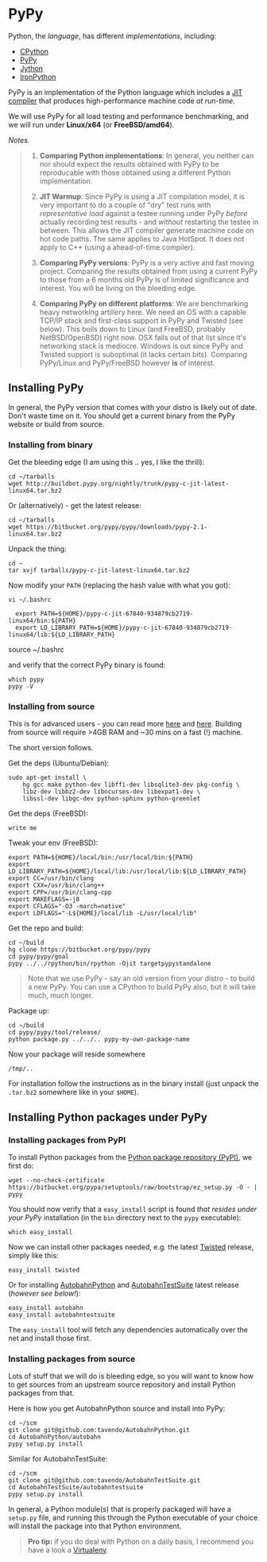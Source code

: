 

# PyPy

Python, the *language*, has different *implementations*, including:

 * [CPython](http://www.python.org/)
 * [PyPy](http://pypy.org/)
 * [Jython](http://jython.org/)
 * [IronPython](http://ironpython.net/)

PyPy is an implementation of the Python language which includes a [JIT compiler](http://en.wikipedia.org/wiki/Just-in-time_compilation) that produces high-performance machine code *at run-time*.

We will use PyPy for all load testing and performance benchmarking, and we will run under **Linux/x64** (or **FreeBSD/amd64**).

*Notes.*

> 1. **Comparing Python implementations**: In general, you neither can nor should expect the results obtained with PyPy to be reproducable with those obtained using a different Python implementation.
>
> 2. **JIT Warmup**: Since PyPy is using a JIT compilation model, it is very important to do a couple of "dry" test runs with *representative load* against a testee running under PyPy *before* actually recording test results - and *without* restarting the testee in between. This allows the JIT compiler generate machine code on hot code paths.
>The same applies to Java HotSpot. It does not apply to C++ (using a ahead-of-time compiler).
>
> 3. **Comparing PyPy versions**: PyPy is a very active and fast moving project. Comparing the results obtained from using a current PyPy to those from a 6 months old PyPy is of limited significance and interest. You will be living on the bleeding edge.
> 4. **Comparing PyPy on different platforms**: We are benchmarking heavy networking artillery here. We need an OS with a capable TCP/IP stack and first-class support in PyPy and Twisted (see below). This boils down to Linux (and FreeBSD, probably NetBSD/OpenBSD) right now. OSX falls out of that list since it's networking stack is mediocre. Windows is out since PyPy and Twisted support is suboptimal (it lacks certain bits). Comparing PyPy/Linux and PyPy/FreeBSD however **is** of interest.

## Installing PyPy

In general, the PyPy version that comes with your distro is likely out of date. Don't waste time on it. You should get a current binary from the PyPy website or build from source.

### Installing from binary

Get the bleeding edge (I am using this .. yes, I like the thrill):

	cd ~/tarballs
	wget http://buildbot.pypy.org/nightly/trunk/pypy-c-jit-latest-linux64.tar.bz2

Or (alternatively) - get the latest release:

	cd ~/tarballs
	wget https://bitbucket.org/pypy/pypy/downloads/pypy-2.1-linux64.tar.bz2

Unpack the thing:

	cd ~
	tar xvjf tarballs/pypy-c-jit-latest-linux64.tar.bz2

Now modify your `PATH` (replacing the hash value with what you got):

	vi ~/.bashrc

      export PATH=${HOME}/pypy-c-jit-67840-934879cb2719-linux64/bin:${PATH}
      export LD_LIBRARY_PATH=${HOME}/pypy-c-jit-67840-934879cb2719-linux64/lib:${LD_LIBRARY_PATH}

   source ~/.bashrc

and verify that the correct PyPy binary is found:

	which pypy
	pypy -V

### Installing from source

This is for advanced users - you can read more [here](http://pypy.org/download.html) and [here](http://pypy.readthedocs.org/en/latest/getting-started-python.html#translating-the-pypy-python-interpreter). Building from source will require >4GB RAM and ~30 mins on a fast (!) machine.

The short version follows.

Get the deps (Ubuntu/Debian):

	sudo apt-get install \
		hg gcc make python-dev libffi-dev libsqlite3-dev pkg-config \
		libz-dev libbz2-dev libncurses-dev libexpat1-dev \
		libssl-dev libgc-dev python-sphinx python-greenlet

Get the deps (FreeBSD):

	write me

Tweak your env (FreeBSD):

	export PATH=${HOME}/local/bin:/usr/local/bin:${PATH}
	export LD_LIBRARY_PATH=${HOME}/local/lib:/usr/local/lib:${LD_LIBRARY_PATH}
	export CC=/usr/bin/clang
	export CXX=/usr/bin/clang++
	export CPP=/usr/bin/clang-cpp
	export MAKEFLAGS=-j8
	export CFLAGS="-O3 -march=native"
	export LDFLAGS="-L${HOME}/local/lib -L/usr/local/lib"

Get the repo and build:

	cd ~/build
	hg clone https://bitbucket.org/pypy/pypy
	cd pypy/pypy/goal
	pypy ../../rpython/bin/rpython -Ojit targetpypystandalone

> Note that we use PyPy - say an old version from your distro - to build a new PyPy. You can use a CPython to build PyPy also, but it will take much, much longer.
>

Package up:

	cd ~/build
	cd pypy/pypy/tool/release/
	python package.py ../../.. pypy-my-own-package-name

Now your package will reside somewhere

	/tmp/..

For installation follow the instructions as in the binary install (just unpack the `.tar.bz2` somewhere like in your `$HOME`).

## Installing Python packages under PyPy

### Installing packages from PyPI

To install Python packages from the [Python package repository (PyPI)](https://pypi.python.org/pypi), we first do:

	wget --no-check-certificate https://bitbucket.org/pypa/setuptools/raw/bootstrap/ez_setup.py -O - | pypy

You should now verify that a `easy_install` script is found *that resides under your PyPy* installation (in the `bin` directory next to the `pypy` executable):

	which easy_install

Now we can install other packages needed, e.g. the latest [Twisted](http://twistedmatrix.com/) release, simply like this:

	easy_install twisted

Or for installing [AutobahnPython](http://autobahn.ws/python/) and [AutobahnTestSuite](http://autobahn.ws/testsuite/) latest release (*however see below!*):

	easy_install autobahn
	easy_install autobahntestsuite

The `easy_install` tool will fetch any dependencies automatically over the net and install those first.

### Installing packages from source

Lots of stuff that we will do is bleeding edge, so you will want to know how to get sources from an upstream source repository and install Python packages from that.

Here is how you get AutobahnPython source and install into PyPy:

	cd ~/scm
	git clone git@github.com:tavendo/AutobahnPython.git
	cd AutobahnPython/autobahn
	pypy setup.py install

Similar for AutobahnTestSuite:

	cd ~/scm
	git clone git@github.com:tavendo/AutobahnTestSuite.git
	cd AutobahnTestSuite/autobahntestsuite
	pypy setup.py install

In general, a Python module(s) that is properly packaged will have a `setup.py` file, and running this through the Python executable of your choice will install the package into that Python environment.

> **Pro tip:** if you do deal with Python on a daily basis, I recommend you have a look a [Virtualenv](http://www.virtualenv.org).
